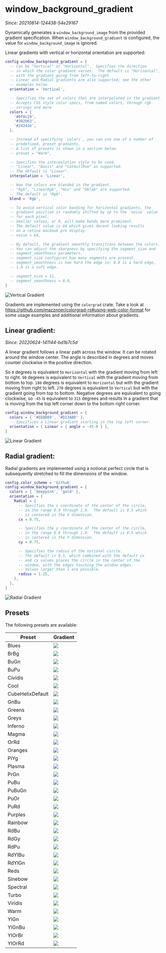 # window_background_gradient

*Since: 20210814-124438-54e29167*

Dynamically generates a `window_background_image` from the provided gradient
specification.  When `window_background_gradient` is configured, the value
for `window_background_image` is ignored.

Linear gradients with vertical or horizontal orientation are supported:

```lua
config.window_background_gradient = {
  -- Can be "Vertical" or "Horizontal".  Specifies the direction
  -- in which the color gradient varies.  The default is "Horizontal",
  -- with the gradient going from left-to-right.
  -- Linear and Radial gradients are also supported; see the other
  -- examples below
  orientation = 'Vertical',

  -- Specifies the set of colors that are interpolated in the gradient.
  -- Accepts CSS style color specs, from named colors, through rgb
  -- strings and more
  colors = {
    '#0f0c29',
    '#302b63',
    '#24243e',
  },

  -- Instead of specifying `colors`, you can use one of a number of
  -- predefined, preset gradients.
  -- A list of presets is shown in a section below.
  -- preset = "Warm",

  -- Specifies the interpolation style to be used.
  -- "Linear", "Basis" and "CatmullRom" as supported.
  -- The default is "Linear".
  interpolation = 'Linear',

  -- How the colors are blended in the gradient.
  -- "Rgb", "LinearRgb", "Hsv" and "Oklab" are supported.
  -- The default is "Rgb".
  blend = 'Rgb',

  -- To avoid vertical color banding for horizontal gradients, the
  -- gradient position is randomly shifted by up to the `noise` value
  -- for each pixel.
  -- Smaller values, or 0, will make bands more prominent.
  -- The default value is 64 which gives decent looking results
  -- on a retina macbook pro display.
  -- noise = 64,

  -- By default, the gradient smoothly transitions between the colors.
  -- You can adjust the sharpness by specifying the segment_size and
  -- segment_smoothness parameters.
  -- segment_size configures how many segments are present.
  -- segment_smoothness is how hard the edge is; 0.0 is a hard edge,
  -- 1.0 is a soft edge.

  -- segment_size = 11,
  -- segment_smoothness = 0.0,
}
```

![Vertical Gradient](../../../screenshots/vertical-gradient.png)

Gradients are implemented using the `colorgrad` crate.
Take a look at <https://github.com/mazznoer/colorgrad-rs#using-web-color-format>
for some usage examples and additional information about gradients.

## Linear gradient:

*Since: 20220624-141144-bd1b7c5d*

A linear gradient follows a linear path across the window. It can be rotated
around the window center. The angle is described in degrees and moves 
counter clockwise in the positive direction.

So `0` degrees is equivalent to `Horizontal` with the gradient moving from left
to right. `90` degrees is equivalent to `Vertical` with the gradient moving from
bottom to top. `180` degrees is equivalent to `Horizontal` but with the gradient
moving from right to left. `270` degrees is equivalent to `Vertical` but with
the gradient going from top to bottom. Negative degrees are equivalent to going
clockwise, so `-45` is equivalent to `315` degrees and results in a gradient
that is moving from the top left corner down to the bottom right corner.

```lua
config.window_background_gradient = {
  colors = { '#EEBD89', '#D13ABD' },
  -- Specifices a Linear gradient starting in the top left corner.
  orientation = { Linear = { angle = -45.0 } },
}
```

![Linear Gradient](../../../screenshots/linear-gradient.png)

## Radial gradient:

Radial gradients are implemented using a notional perfect circle that is
subsequently stretched to fill the dimensions of the window.

```lua
config.color_scheme = 'Github'
config.window_background_gradient = {
  colors = { 'deeppink', 'gold' },
  orientation = {
    Radial = {
      -- Specifies the x coordinate of the center of the circle,
      -- in the range 0.0 through 1.0.  The default is 0.5 which
      -- is centered in the X dimension.
      cx = 0.75,

      -- Specifies the y coordinate of the center of the circle,
      -- in the range 0.0 through 1.0.  The default is 0.5 which
      -- is centered in the Y dimension.
      cy = 0.75,

      -- Specifies the radius of the notional circle.
      -- The default is 0.5, which combined with the default cx
      -- and cy values places the circle in the center of the
      -- window, with the edges touching the window edges.
      -- Values larger than 1 are possible.
      radius = 1.25,
    },
  },
}
```

![Radial Gradient](../../../screenshots/radial-gradient.png)

## Presets

The following presets are available:

|Preset|Gradient|
|------|--------|
|Blues|<img src="https://github.com/mazznoer/colorgrad-rs/raw/master/docs/images/preset/blues.png">|
|BrBg|<img src="https://github.com/mazznoer/colorgrad-rs/raw/master/docs/images/preset/br_bg.png">|
|BuGn|<img src="https://github.com/mazznoer/colorgrad-rs/raw/master/docs/images/preset/bu_gn.png">|
|BuPu|<img src="https://github.com/mazznoer/colorgrad-rs/raw/master/docs/images/preset/bu_pu.png">|
|Cividis|<img src="https://github.com/mazznoer/colorgrad-rs/raw/master/docs/images/preset/cividis.png">|
|Cool|<img src="https://github.com/mazznoer/colorgrad-rs/raw/master/docs/images/preset/cool.png">|
|CubeHelixDefault|<img src="https://github.com/mazznoer/colorgrad-rs/raw/master/docs/images/preset/cubehelix_default.png">|
|GnBu|<img src="https://github.com/mazznoer/colorgrad-rs/raw/master/docs/images/preset/gn_bu.png">|
|Greens|<img src="https://github.com/mazznoer/colorgrad-rs/raw/master/docs/images/preset/greens.png">|
|Greys|<img src="https://github.com/mazznoer/colorgrad-rs/raw/master/docs/images/preset/greys.png">|
|Inferno|<img src="https://github.com/mazznoer/colorgrad-rs/raw/master/docs/images/preset/inferno.png">|
|Magma|<img src="https://github.com/mazznoer/colorgrad-rs/raw/master/docs/images/preset/magma.png">|
|OrRd|<img src="https://github.com/mazznoer/colorgrad-rs/raw/master/docs/images/preset/or_rd.png">|
|Oranges|<img src="https://github.com/mazznoer/colorgrad-rs/raw/master/docs/images/preset/oranges.png">|
|PiYg|<img src="https://github.com/mazznoer/colorgrad-rs/raw/master/docs/images/preset/pi_yg.png">|
|Plasma|<img src="https://github.com/mazznoer/colorgrad-rs/raw/master/docs/images/preset/plasma.png">|
|PrGn|<img src="https://github.com/mazznoer/colorgrad-rs/raw/master/docs/images/preset/pr_gn.png">|
|PuBu|<img src="https://github.com/mazznoer/colorgrad-rs/raw/master/docs/images/preset/pu_bu.png">|
|PuBuGn|<img src="https://github.com/mazznoer/colorgrad-rs/raw/master/docs/images/preset/pu_bu_gn.png">|
|PuOr|<img src="https://github.com/mazznoer/colorgrad-rs/raw/master/docs/images/preset/pu_or.png">|
|PuRd|<img src="https://github.com/mazznoer/colorgrad-rs/raw/master/docs/images/preset/pu_rd.png">|
|Purples|<img src="https://github.com/mazznoer/colorgrad-rs/raw/master/docs/images/preset/purples.png">|
|Rainbow|<img src="https://github.com/mazznoer/colorgrad-rs/raw/master/docs/images/preset/rainbow.png">|
|RdBu|<img src="https://github.com/mazznoer/colorgrad-rs/raw/master/docs/images/preset/rd_bu.png">|
|RdGy|<img src="https://github.com/mazznoer/colorgrad-rs/raw/master/docs/images/preset/rd_gy.png">|
|RdPu|<img src="https://github.com/mazznoer/colorgrad-rs/raw/master/docs/images/preset/rd_pu.png">|
|RdYlBu|<img src="https://github.com/mazznoer/colorgrad-rs/raw/master/docs/images/preset/rd_yl_bu.png">|
|RdYlGn|<img src="https://github.com/mazznoer/colorgrad-rs/raw/master/docs/images/preset/rd_yl_gn.png">|
|Reds|<img src="https://github.com/mazznoer/colorgrad-rs/raw/master/docs/images/preset/reds.png">|
|Sinebow|<img src="https://github.com/mazznoer/colorgrad-rs/raw/master/docs/images/preset/sinebow.png">|
|Spectral|<img src="https://github.com/mazznoer/colorgrad-rs/raw/master/docs/images/preset/spectral.png">|
|Turbo|<img src="https://github.com/mazznoer/colorgrad-rs/raw/master/docs/images/preset/turbo.png">|
|Viridis|<img src="https://github.com/mazznoer/colorgrad-rs/raw/master/docs/images/preset/viridis.png">|
|Warm|<img src="https://github.com/mazznoer/colorgrad-rs/raw/master/docs/images/preset/warm.png">|
|YlGn|<img src="https://github.com/mazznoer/colorgrad-rs/raw/master/docs/images/preset/yl_gn.png">|
|YlGnBu|<img src="https://github.com/mazznoer/colorgrad-rs/raw/master/docs/images/preset/yl_gn_bu.png">|
|YlOrBr|<img src="https://github.com/mazznoer/colorgrad-rs/raw/master/docs/images/preset/yl_or_br.png">|
|YlOrRd|<img src="https://github.com/mazznoer/colorgrad-rs/raw/master/docs/images/preset/yl_or_rd.png">|
